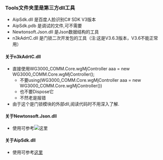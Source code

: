 ### Tools文件夹里是第三方dll工具
* AipSdk.dll 是百度人脸识别C# SDK V3版本
* AipSdk.pdb 是调试的文件,可不需要
* Newtonsoft.Json.dll 是Json数据结构的工具
* n3kAdrtC.dll 是门锁二次开发包的工具（注:这是V3.6.3版本，V3.6不能正常用）

#### 关于n3kAdrtC.dll
* 直接使用WG3000_COMM.Core.wgMjController aaa = new WG3000_COMM.Core.wgMjController();
    * 不要using(WG3000_COMM.Core.wgMjController aaa = new WG3000_COMM.Core.wgMjController())
    * 也不要Dispose它
    * 不然老是报错
* 由于这个是门锁模块的外部dll,阅读代码时不用深入了解.

#### 关于Newtonsoft.Json.dll
* 使用可参考![这里](../FacialRecognitionLock/camera/OpencvSharpHelper.cs)

#### 关于AipSdk.dll
* 使用可参考[这里](https://cloud.baidu.com/doc/FACE/Face-Csharp-SDK.html#.E4.BA.BA.E8.84.B8.E6.90.9C.E7.B4.A2)

